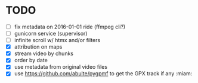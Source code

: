 # TODO

- [ ] fix metadata on 2016-01-01 ride (ffmpeg cli?)
- [ ] gunicorn service (supervisor)
- [ ] infinite scroll w/ htmx and/or filters
- [x] attribution on maps
- [x] stream video by chunks
- [x] order by date
- [x] use metadata from original video files
- [x] use https://github.com/abulte/pygpmf to get the GPX track if any :miam:
